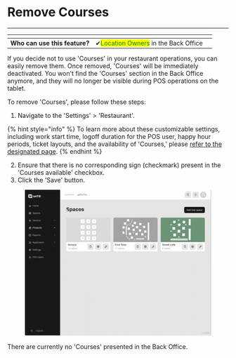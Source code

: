 # Remove Courses

***

<table data-card-size="large" data-view="cards"><thead><tr><th></th><th></th><th></th></tr></thead><tbody><tr><td><strong>Who can use this feature?</strong></td><td><span data-gb-custom-inline data-tag="emoji" data-code="2714">✔</span><mark style="color:green;">Location Owners</mark> in the Back Office</td><td></td></tr></tbody></table>

If you decide not to use 'Courses' in your restaurant operations, you can easily remove them. Once removed, 'Courses' will be immediately deactivated. You won't find the 'Courses' section in the Back Office anymore, and they will no longer be visible during POS operations on the tablet.

To remove 'Courses', please follow these steps:

1. Navigate to the 'Settings' > 'Restaurant'.

{% hint style="info" %}
To learn more about these customizable settings, including work start time, logoff duration for the POS user, happy hour periods, ticket layouts, and the availability of 'Courses,' please [refer to the designated page](../../locations/location-settings.md).
{% endhint %}

2. Ensure that there is no corresponding sign (checkmark) present in the 'Courses available' checkbox.
3. Click the 'Save' button.

<figure><img src="../../../.gitbook/assets/removing-courses.gif" alt=""><figcaption></figcaption></figure>

There are currently no 'Courses' presented in the Back Office.
